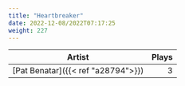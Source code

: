 ```yaml
---
title: "Heartbreaker"
date: 2022-12-08/2022T07:17:25
weight: 227
---
```




 Artist | Plays 
----- | -----:
[Pat Benatar]({{< ref "a28794">}}) | 3
